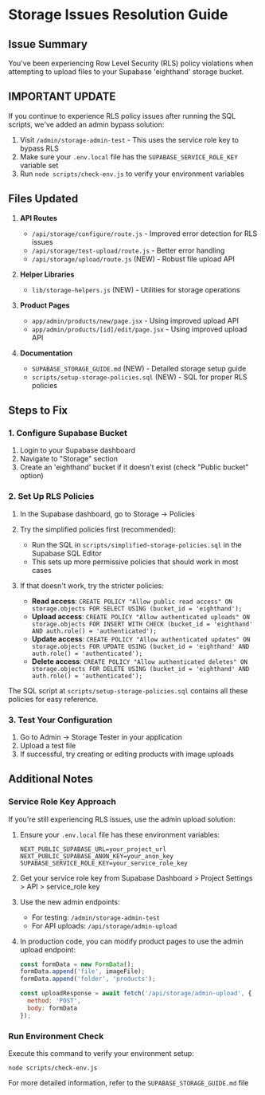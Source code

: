 # Storage Issues Resolution Guide

## Issue Summary
You've been experiencing Row Level Security (RLS) policy violations when attempting to upload files to your Supabase 'eighthand' storage bucket.

## IMPORTANT UPDATE
If you continue to experience RLS policy issues after running the SQL scripts, we've added an admin bypass solution:

1. Visit `/admin/storage-admin-test` - This uses the service role key to bypass RLS
2. Make sure your `.env.local` file has the `SUPABASE_SERVICE_ROLE_KEY` variable set
3. Run `node scripts/check-env.js` to verify your environment variables

## Files Updated
1. **API Routes**
   - `/api/storage/configure/route.js` - Improved error detection for RLS issues
   - `/api/storage/test-upload/route.js` - Better error handling
   - `/api/storage/upload/route.js` (NEW) - Robust file upload API

2. **Helper Libraries**
   - `lib/storage-helpers.js` (NEW) - Utilities for storage operations

3. **Product Pages**
   - `app/admin/products/new/page.jsx` - Using improved upload API
   - `app/admin/products/[id]/edit/page.jsx` - Using improved upload API

4. **Documentation**
   - `SUPABASE_STORAGE_GUIDE.md` (NEW) - Detailed storage setup guide
   - `scripts/setup-storage-policies.sql` (NEW) - SQL for proper RLS policies

## Steps to Fix

### 1. Configure Supabase Bucket
1. Login to your Supabase dashboard
2. Navigate to "Storage" section
3. Create an 'eighthand' bucket if it doesn't exist (check "Public bucket" option)

### 2. Set Up RLS Policies
1. In the Supabase dashboard, go to Storage → Policies
2. Try the simplified policies first (recommended):
   - Run the SQL in `scripts/simplified-storage-policies.sql` in the Supabase SQL Editor
   - This sets up more permissive policies that should work in most cases

3. If that doesn't work, try the stricter policies:
   - **Read access**: `CREATE POLICY "Allow public read access" ON storage.objects FOR SELECT USING (bucket_id = 'eighthand');`
   - **Upload access**: `CREATE POLICY "Allow authenticated uploads" ON storage.objects FOR INSERT WITH CHECK (bucket_id = 'eighthand' AND auth.role() = 'authenticated');`
   - **Update access**: `CREATE POLICY "Allow authenticated updates" ON storage.objects FOR UPDATE USING (bucket_id = 'eighthand' AND auth.role() = 'authenticated');`
   - **Delete access**: `CREATE POLICY "Allow authenticated deletes" ON storage.objects FOR DELETE USING (bucket_id = 'eighthand' AND auth.role() = 'authenticated');`

The SQL script at `scripts/setup-storage-policies.sql` contains all these policies for easy reference.

### 3. Test Your Configuration
1. Go to Admin → Storage Tester in your application
2. Upload a test file
3. If successful, try creating or editing products with image uploads

## Additional Notes

### Service Role Key Approach
If you're still experiencing RLS issues, use the admin upload solution:

1. Ensure your `.env.local` file has these environment variables:
   ```
   NEXT_PUBLIC_SUPABASE_URL=your_project_url
   NEXT_PUBLIC_SUPABASE_ANON_KEY=your_anon_key
   SUPABASE_SERVICE_ROLE_KEY=your_service_role_key
   ```

2. Get your service role key from Supabase Dashboard > Project Settings > API > service_role key

3. Use the new admin endpoints:
   - For testing: `/admin/storage-admin-test`
   - For API uploads: `/api/storage/admin-upload`

4. In production code, you can modify product pages to use the admin upload endpoint:
   ```javascript
   const formData = new FormData();
   formData.append('file', imageFile);
   formData.append('folder', 'products');
   
   const uploadResponse = await fetch('/api/storage/admin-upload', {
     method: 'POST',
     body: formData
   });
   ```

### Run Environment Check
Execute this command to verify your environment setup:
```
node scripts/check-env.js
```

For more detailed information, refer to the `SUPABASE_STORAGE_GUIDE.md` file
